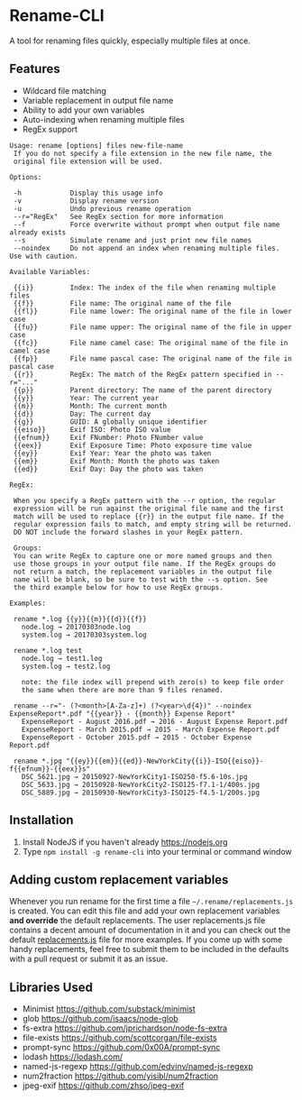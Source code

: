 # Rename-CLI
A tool for renaming files quickly, especially multiple files at once.

## Features
- Wildcard file matching
- Variable replacement in output file name
- Ability to add your own variables
- Auto-indexing when renaming multiple files
- RegEx support

```
Usage: rename [options] files new-file-name
 If you do not specify a file extension in the new file name, the
 original file extension will be used.

Options:

 -h            Display this usage info
 -v            Display rename version
 -u            Undo previous rename operation
 --r="RegEx"   See RegEx section for more information
 --f           Force overwrite without prompt when output file name already exists
 --s           Simulate rename and just print new file names
 --noindex     Do not append an index when renaming multiple files. Use with caution.

Available Variables:

 {{i}}         Index: The index of the file when renaming multiple files
 {{f}}         File name: The original name of the file
 {{fl}}        File name lower: The original name of the file in lower case
 {{fu}}        File name upper: The original name of the file in upper case
 {{fc}}        File name camel case: The original name of the file in camel case
 {{fp}}        File name pascal case: The original name of the file in pascal case
 {{r}}         RegEx: The match of the RegEx pattern specified in --r="..."
 {{p}}         Parent directory: The name of the parent directory
 {{y}}         Year: The current year
 {{m}}         Month: The current month
 {{d}}         Day: The current day
 {{g}}         GUID: A globally unique identifier
 {{eiso}}      Exif ISO: Photo ISO value
 {{efnum}}     Exif FNumber: Photo FNumber value
 {{eex}}       Exif Exposure Time: Photo exposure time value
 {{ey}}        Exif Year: Year the photo was taken
 {{em}}        Exif Month: Month the photo was taken
 {{ed}}        Exif Day: Day the photo was taken

RegEx:

 When you specify a RegEx pattern with the --r option, the regular
 expression will be run against the original file name and the first
 match will be used to replace {{r}} in the output file name. If the
 regular expression fails to match, and empty string will be returned.
 DO NOT include the forward slashes in your RegEx pattern.

 Groups:
 You can write RegEx to capture one or more named groups and then
 use those groups in your output file name. If the RegEx groups do
 not return a match, the replacement variables in the output file
 name will be blank, so be sure to test with the --s option. See
 the third example below for how to use RegEx groups.

Examples:

 rename *.log {{y}}{{m}}{{d}}{{f}}
   node.log → 20170303node.log
   system.log → 20170303system.log

 rename *.log test
   node.log → test1.log
   system.log → test2.log

   note: the file index will prepend with zero(s) to keep file order
   the same when there are more than 9 files renamed.

 rename --r="- (?<month>[A-Za-z]+) (?<year>\d{4})" --noindex ExpenseReport*.pdf "{{year}} - {{month}} Expense Report"
   ExpenseReport - August 2016.pdf → 2016 - August Expense Report.pdf
   ExpenseReport - March 2015.pdf → 2015 - March Expense Report.pdf
   ExpenseReport - October 2015.pdf → 2015 - October Expense Report.pdf

 rename *.jpg "{{ey}}{{em}}{{ed}}-NewYorkCity{{i}}-ISO{{eiso}}-f{{efnum}}-{{eex}}s"
   DSC_5621.jpg → 20150927-NewYorkCity1-ISO250-f5.6-10s.jpg
   DSC_5633.jpg → 20150928-NewYorkCity2-ISO125-f7.1-1/400s.jpg
   DSC_5889.jpg → 20150930-NewYorkCity3-ISO125-f4.5-1/200s.jpg
```

## Installation
1. Install NodeJS if you haven't already https://nodejs.org
1. Type `npm install -g rename-cli` into your terminal or command window

## Adding custom replacement variables
Whenever you run rename for the first time a file ```~/.rename/replacements.js``` is created. You can edit this file and add your own replacement variables **and override** the default replacements. The user replacements.js file contains a decent amount of documentation in it and you can check out the default [replacements.js](lib/replacements.js) file for more examples. If you come up with some handy replacements, feel free to submit them to be included in the defaults with a pull request or submit it as an issue.

## Libraries Used
- Minimist https://github.com/substack/minimist
- glob https://github.com/isaacs/node-glob
- fs-extra https://github.com/jprichardson/node-fs-extra
- file-exists https://github.com/scottcorgan/file-exists
- prompt-sync https://github.com/0x00A/prompt-sync
- lodash https://lodash.com/
- named-js-regexp https://github.com/edvinv/named-js-regexp
- num2fraction https://github.com/yisibl/num2fraction
- jpeg-exif https://github.com/zhso/jpeg-exif
